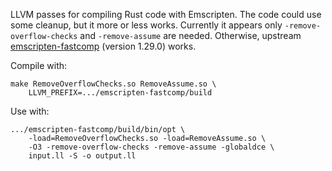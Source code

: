 LLVM passes for compiling Rust code with Emscripten.  The code could use some
cleanup, but it more or less works.  Currently it appears only
`-remove-overflow-checks` and `-remove-assume` are needed.  Otherwise, upstream
[emscripten-fastcomp][em-fc] (version 1.29.0) works.

[em-fc]: https://github.com/kripken/emscripten-fastcomp/tree/1.29.0

Compile with:

    make RemoveOverflowChecks.so RemoveAssume.so \
        LLVM_PREFIX=.../emscripten-fastcomp/build

Use with:

    .../emscripten-fastcomp/build/bin/opt \
        -load=RemoveOverflowChecks.so -load=RemoveAssume.so \
        -O3 -remove-overflow-checks -remove-assume -globaldce \
        input.ll -S -o output.ll
